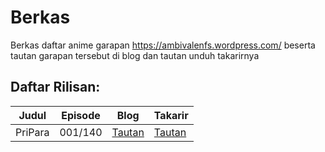 # Berkas
Berkas daftar anime garapan https://ambivalenfs.wordpress.com/ beserta tautan garapan tersebut di blog dan tautan unduh takarirnya

## Daftar Rilisan:
<table>
 <thead>
  <tr>
   <th>Judul</th>
   <th>Episode</th>
   <th>Blog</th>
   <th>Takarir</th>
  </tr>
 </thead>
<tbody>
 <tr>
  <td>PriPara</td>
  <td>001/140</td>
  <td><a href="https://ambivalenfs.wordpress.com/category/pripara/">Tautan</td>
  <td><a href="https://github.com/ambivalen-fs/junk/tree/master/PriPara">Tautan</td>
 </tr>
</tbody>
</table>

